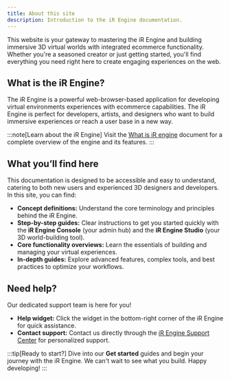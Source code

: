 ```yaml
---
title: About this site
description: Introduction to the iR Engine documentation.
---
```


This website is your gateway to mastering the iR Engine and building immersive 3D virtual worlds with integrated ecommerce functionality. Whether you're a seasoned creator or just getting started, you'll find everything you need right here to create engaging experiences on the web.

## What is the iR Engine?

The iR Engine is a powerful web-browser-based application for developing virtual environments experiences with ecommerce capabilities. The iR Engine is perfect for developers, artists, and designers who want to build immersive experiences or reach a user base in a new way.

:::note[Learn about the iR Engine]
Visit the [What is iR engine](/introduction/ir-engine-overview) document for a complete overview of the engine and its features.
:::

## What you’ll find here

This documentation is designed to be accessible and easy to understand, catering to both new users and experienced 3D designers and developers. In this site, you can find:

- **Concept definitions:** Understand the core terminology and principles behind the iR Engine.
- **Step-by-step guides:** Clear instructions to get you started quickly with the **iR Engine Console** (your admin hub) and the **iR Engine Studio** (your 3D world-building tool).
- **Core functionality overviews:** Learn the essentials of building and managing your virtual experiences.
- **In-depth guides:** Explore advanced features, complex tools, and best practices to optimize your workflows.

## Need help?

Our dedicated support team is here for you!

- **Help widget:** Click the widget in the bottom-right corner of the iR Engine for quick assistance.
- **Contact support:** Contact us directly through the <a href="https://help.theinfinitereality.com/hc/en-us" target="_blank" rel="noopener noreferrer">iR Engine Support Center</a>
 for personalized support.

:::tip[Ready to start?]
Dive into our **Get started** guides and begin your journey with the iR Engine. We can't wait to see what you build. Happy developing!
:::
